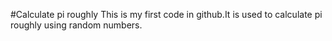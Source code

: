 #Calculate pi roughly
This is my first code in github.It is used to calculate pi roughly using random numbers.
